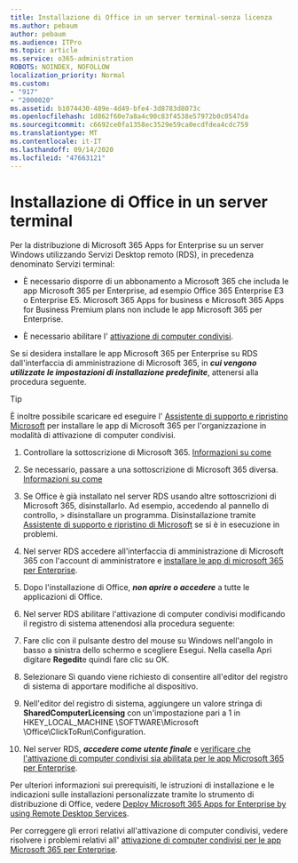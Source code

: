 ```yaml
---
title: Installazione di Office in un server terminal-senza licenza
ms.author: pebaum
author: pebaum
ms.audience: ITPro
ms.topic: article
ms.service: o365-administration
ROBOTS: NOINDEX, NOFOLLOW
localization_priority: Normal
ms.custom:
- "917"
- "2000020"
ms.assetid: b1074430-489e-4d49-bfe4-3d8783d8073c
ms.openlocfilehash: 1d862f60e7a8a4c90c83f4538e57972b0c0547da
ms.sourcegitcommit: c6692ce0fa1358ec3529e59ca0ecdfdea4cdc759
ms.translationtype: MT
ms.contentlocale: it-IT
ms.lasthandoff: 09/14/2020
ms.locfileid: "47663121"
---
```

# <a name="installing-office-on-a-terminal-server"></a>Installazione di Office in un server terminal

Per la distribuzione di Microsoft 365 Apps for Enterprise su un server Windows utilizzando Servizi Desktop remoto (RDS), in precedenza denominato Servizi terminal:
  
- È necessario disporre di un abbonamento a Microsoft 365 che includa le app Microsoft 365 per Enterprise, ad esempio Office 365 Enterprise E3 o Enterprise E5. Microsoft 365 Apps for business e Microsoft 365 Apps for Business Premium plans non include le app Microsoft 365 per Enterprise.

- È necessario abilitare l' [attivazione di computer condivisi](https://docs.microsoft.com/DeployOffice/overview-shared-computer-activation).

Se si desidera installare le app Microsoft 365 per Enterprise su RDS dall'interfaccia di amministrazione di Microsoft 365, in ***cui vengono utilizzate le impostazioni di installazione predefinite***, attenersi alla procedura seguente.

> [!TIP]
> È inoltre possibile scaricare ed eseguire l' [Assistente di supporto e ripristino Microsoft](https://aka.ms/SaRA_OfficeSCA_M365Portal) per installare le app di Microsoft 365 per l'organizzazione in modalità di attivazione di computer condivisi.
  
1. Controllare la sottoscrizione di Microsoft 365. [Informazioni su come](https://docs.microsoft.com/microsoft-365/admin/admin-overview/what-subscription-do-i-have)

2. Se necessario, passare a una sottoscrizione di Microsoft 365 diversa. [Informazioni su come](https://docs.microsoft.com/microsoft-365/commerce/subscriptions/switch-to-a-different-plan)

3. Se Office è già installato nel server RDS usando altre sottoscrizioni di Microsoft 365, disinstallarlo. Ad esempio, accedendo al pannello di controllo, \> disinstallare un programma. Disinstallazione tramite [Assistente di supporto e ripristino di Microsoft](https://aka.ms/SARA-OfficeUninstall-Alchemy) se si è in esecuzione in problemi.

4. Nel server RDS accedere all'interfaccia di amministrazione di Microsoft 365 con l'account di amministratore e [installare le app di microsoft 365 per Enterprise](https://portal.office.com/OLS/MySoftware.aspx).

5. Dopo l'installazione di Office, ***non aprire o accedere*** a tutte le applicazioni di Office.

6. Nel server RDS abilitare l'attivazione di computer condivisi modificando il registro di sistema attenendosi alla procedura seguente:

1. Fare clic con il pulsante destro del mouse su Windows nell'angolo in basso a sinistra dello schermo e scegliere Esegui. Nella casella Apri digitare **Regedit**e quindi fare clic su OK.

2. Selezionare Sì quando viene richiesto di consentire all'editor del registro di sistema di apportare modifiche al dispositivo.

3. Nell'editor del registro di sistema, aggiungere un valore stringa di **SharedComputerLicensing** con un'impostazione pari a 1 in HKEY_LOCAL_MACHINE \SOFTWARE\Microsoft \Office\ClickToRun\Configuration.

7. Nel server RDS, ***accedere come utente finale*** e [verificare che l'attivazione di computer condivisi sia abilitata per le app Microsoft 365 per Enterprise](https://docs.microsoft.com/DeployOffice/troubleshoot-shared-computer-activation#verify-that-activation-for-microsoft-365-apps-succeeded).

Per ulteriori informazioni sui prerequisiti, le istruzioni di installazione e le indicazioni sulle installazioni personalizzate tramite lo strumento di distribuzione di Office, vedere [Deploy Microsoft 365 Apps for Enterprise by using Remote Desktop Services](https://docs.microsoft.com/DeployOffice/deploy-microsoft-365-apps-remote-desktop-services).
  
Per correggere gli errori relativi all'attivazione di computer condivisi, vedere risolvere i problemi relativi all' [attivazione di computer condivisi per le app Microsoft 365 per Enterprise](https://docs.microsoft.com/DeployOffice/troubleshoot-shared-computer-activation).
  